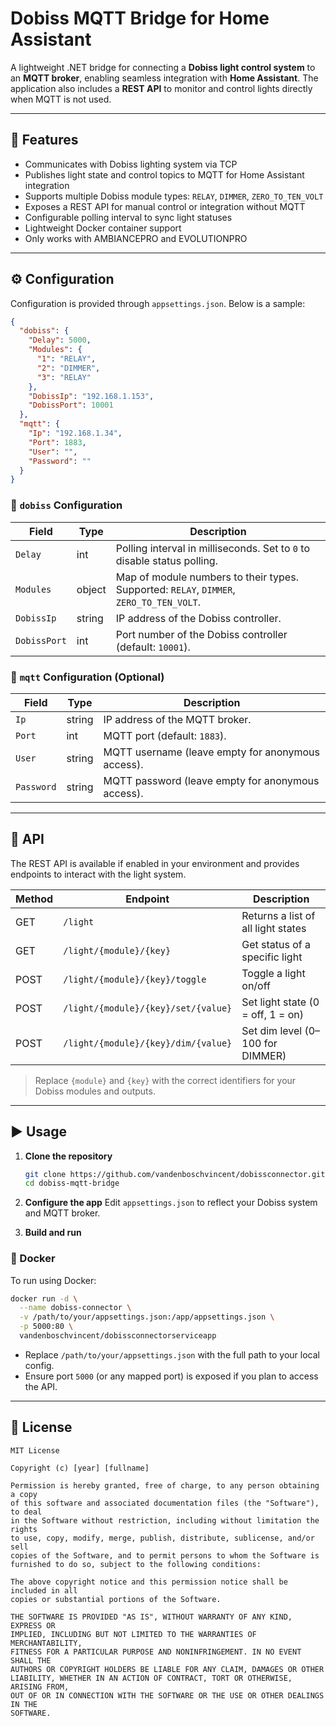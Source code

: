 
# Dobiss MQTT Bridge for Home Assistant

A lightweight .NET bridge for connecting a **Dobiss light control system** to an **MQTT broker**, enabling seamless integration with **Home Assistant**. The application also includes a **REST API** to monitor and control lights directly when MQTT is not used.

---

## 🚀 Features

- Communicates with Dobiss lighting system via TCP
- Publishes light state and control topics to MQTT for Home Assistant integration
- Supports multiple Dobiss module types: `RELAY`, `DIMMER`, `ZERO_TO_TEN_VOLT`
- Exposes a REST API for manual control or integration without MQTT
- Configurable polling interval to sync light statuses
- Lightweight Docker container support
- Only works with AMBIANCEPRO and EVOLUTIONPRO

---

## ⚙️ Configuration

Configuration is provided through `appsettings.json`. Below is a sample:

```json
{
  "dobiss": {
    "Delay": 5000,
    "Modules": {
      "1": "RELAY",
      "2": "DIMMER",
      "3": "RELAY"
    },
    "DobissIp": "192.168.1.153",
    "DobissPort": 10001
  },
  "mqtt": {
    "Ip": "192.168.1.34",
    "Port": 1883,
    "User": "",
    "Password": ""
  }
}
````

### 🔌 `dobiss` Configuration

| Field        | Type   | Description                                                                             |
| ------------ | ------ | --------------------------------------------------------------------------------------- |
| `Delay`      | int    | Polling interval in milliseconds. Set to `0` to disable status polling.                 |
| `Modules`    | object | Map of module numbers to their types. Supported: `RELAY`, `DIMMER`, `ZERO_TO_TEN_VOLT`. |
| `DobissIp`   | string | IP address of the Dobiss controller.                                                    |
| `DobissPort` | int    | Port number of the Dobiss controller (default: `10001`).                                |

### 📡 `mqtt` Configuration (Optional)

| Field      | Type   | Description                                       |
| ---------- | ------ | ------------------------------------------------- |
| `Ip`       | string | IP address of the MQTT broker.                    |
| `Port`     | int    | MQTT port (default: `1883`).                      |
| `User`     | string | MQTT username (leave empty for anonymous access). |
| `Password` | string | MQTT password (leave empty for anonymous access). |

---

## 🧪 API

The REST API is available if enabled in your environment and provides endpoints to interact with the light system.

| Method | Endpoint                            | Description                        |
| ------ | ----------------------------------- | ---------------------------------- |
| GET    | `/light`                            | Returns a list of all light states |
| GET    | `/light/{module}/{key}`             | Get status of a specific light     |
| POST   | `/light/{module}/{key}/toggle`      | Toggle a light on/off              |
| POST   | `/light/{module}/{key}/set/{value}` | Set light state (0 = off, 1 = on)  |
| POST   | `/light/{module}/{key}/dim/{value}` | Set dim level (0–100 for DIMMER)   |

> Replace `{module}` and `{key}` with the correct identifiers for your Dobiss modules and outputs.

---

## ▶️ Usage

1. **Clone the repository**

   ```bash
   git clone https://github.com/vandenboschvincent/dobissconnector.git
   cd dobiss-mqtt-bridge
   ```

2. **Configure the app**
   Edit `appsettings.json` to reflect your Dobiss system and MQTT broker.

3. **Build and run**


### 🐳 Docker

To run using Docker:

```bash
docker run -d \
  --name dobiss-connector \
  -v /path/to/your/appsettings.json:/app/appsettings.json \
  -p 5000:80 \
  vandenboschvincent/dobissconnectorserviceapp
```

* Replace `/path/to/your/appsettings.json` with the full path to your local config.
* Ensure port `5000` (or any mapped port) is exposed if you plan to access the API.

---


## 📄 License

```
MIT License

Copyright (c) [year] [fullname]

Permission is hereby granted, free of charge, to any person obtaining a copy
of this software and associated documentation files (the "Software"), to deal
in the Software without restriction, including without limitation the rights
to use, copy, modify, merge, publish, distribute, sublicense, and/or sell
copies of the Software, and to permit persons to whom the Software is
furnished to do so, subject to the following conditions:

The above copyright notice and this permission notice shall be included in all
copies or substantial portions of the Software.

THE SOFTWARE IS PROVIDED "AS IS", WITHOUT WARRANTY OF ANY KIND, EXPRESS OR
IMPLIED, INCLUDING BUT NOT LIMITED TO THE WARRANTIES OF MERCHANTABILITY,
FITNESS FOR A PARTICULAR PURPOSE AND NONINFRINGEMENT. IN NO EVENT SHALL THE
AUTHORS OR COPYRIGHT HOLDERS BE LIABLE FOR ANY CLAIM, DAMAGES OR OTHER
LIABILITY, WHETHER IN AN ACTION OF CONTRACT, TORT OR OTHERWISE, ARISING FROM,
OUT OF OR IN CONNECTION WITH THE SOFTWARE OR THE USE OR OTHER DEALINGS IN THE
SOFTWARE.
```

